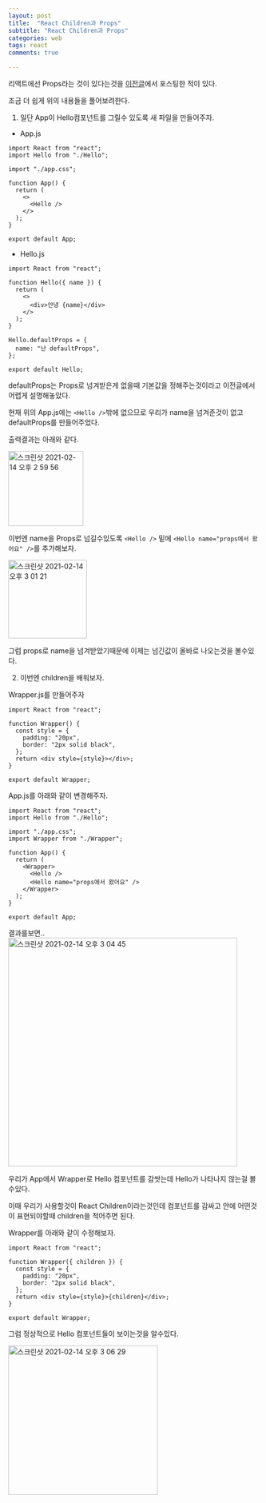 ```yaml
---
layout: post
title:  "React Children과 Props"
subtitle: "React Children과 Props"
categories: web
tags: react
comments: true

---
```


리액트에선 Props라는 것이 있다는것을 [이전글](https://erurang.github.io/web/2021/01/04/web-react-props/)에서 포스팅한 적이 있다.

조금 더 쉽게 위의 내용들을 풀어보려한다.

1. 일단 App이 Hello컴포넌트를 그릴수 있도록 새 파일을 만들어주자.

- App.js
```
import React from "react";
import Hello from "./Hello";

import "./app.css";

function App() {
  return (
    <>
      <Hello />
    </>
  );
}

export default App;
```

- Hello.js
```
import React from "react";

function Hello({ name }) {
  return (
    <>
      <div>안녕 {name}</div>
    </>
  );
}

Hello.defaultProps = {
  name: "난 defaultProps",
};

export default Hello;
```

defaultProps는 Props로 넘겨받은게 없을때 기본값을 정해주는것이라고 이전글에서 어렵게 설명해놓았다.

현재 위의 App.js에는 `<Hello />`밖에 없으므로 우리가 name을 넘겨준것이 없고 defaultProps를 만들어주었다.

출력결과는 아래와 같다.

<img width="150" alt="스크린샷 2021-02-14 오후 2 59 56" src="https://user-images.githubusercontent.com/56789064/107869789-4e8ec180-6ed5-11eb-9dd9-297c5b562e59.png">

이번엔 name을 Props로 넘길수있도록 `<Hello />` 밑에 `<Hello name="props에서 왔어요" />`를 추가해보자.

<img width="157" alt="스크린샷 2021-02-14 오후 3 01 21" src="https://user-images.githubusercontent.com/56789064/107869817-81d15080-6ed5-11eb-9f85-ddd3ae9842c6.png">

그럼 props로 name을 넘겨받았기때문에 이제는 넘긴값이 올바로 나오는것을 볼수있다.

2. 이번엔 children을 배워보자.

Wrapper.js를 만들어주자

```
import React from "react";

function Wrapper() {
  const style = {
    padding: "20px",
    border: "2px solid black",
  };
  return <div style={style}></div>;
}

export default Wrapper;
```
App.js를 아래와 같이 변경해주자.

```
import React from "react";
import Hello from "./Hello";

import "./app.css";
import Wrapper from "./Wrapper";

function App() {
  return (
    <Wrapper>
      <Hello />
      <Hello name="props에서 왔어요" />
    </Wrapper>
  );
}

export default App;
```

결과를보면.. 
<img width="458" alt="스크린샷 2021-02-14 오후 3 04 45" src="https://user-images.githubusercontent.com/56789064/107869848-fb693e80-6ed5-11eb-8bb6-8e542855458a.png">

우리가 App에서 Wrapper로 Hello 컴포넌트를 감쌋는데 Hello가 나타나지 않는걸 볼수있다.

이때 우리가 사용할것이 React Children이라는것인데 컴포넌트를 감싸고 안에 어떤것이 표현되야할때 children을 적어주면 된다.

Wrapper를 아래와 같이 수정해보자.

```
import React from "react";

function Wrapper({ children }) {
  const style = {
    padding: "20px",
    border: "2px solid black",
  };
  return <div style={style}>{children}</div>;
}

export default Wrapper;
```

그럼 정상적으로 Hello 컴포넌트들이 보이는것을 알수있다.

<img width="299" alt="스크린샷 2021-02-14 오후 3 06 29" src="https://user-images.githubusercontent.com/56789064/107869863-39666280-6ed6-11eb-96be-c4110fc559dd.png">
